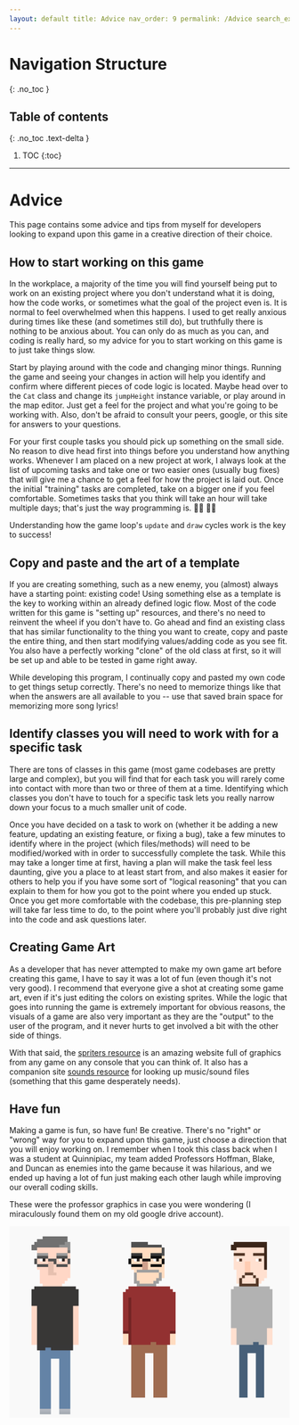 ```yaml
---
layout: default title: Advice nav_order: 9 permalink: /Advice search_exclude: true
---
```


# Navigation Structure

{: .no_toc }

## Table of contents

{: .no_toc .text-delta }

1. TOC {:toc}

---

# Advice

This page contains some advice and tips from myself for developers looking to expand upon this game in a creative direction of their choice.

## How to start working on this game

In the workplace, a majority of the time you will find yourself being put to work on an existing project where you don't understand what it is doing, how the code works, or sometimes what the goal of the project even is. It is normal to feel overwhelmed when this happens. I used to get really anxious during times like these (and sometimes still do), but truthfully there is nothing to be anxious about. You can only do as much as you can, and coding is really hard, so my advice for you to start working on this game is to just take things slow.

Start by playing around with the code and changing minor things. Running the game and seeing your changes in action will help you identify and confirm where different pieces of code logic is located. Maybe head over to the `Cat` class and change its `jumpHeight` instance variable, or play around in the map editor. Just get a feel for the project and what you're going to be working with. Also, don't be afraid to consult your peers, google, or this site for answers to your questions.

For your first couple tasks you should pick up something on the small side. No reason to dive head first into things before you understand how anything works. Whenever I am placed on a new project at work, I always look at the list of upcoming tasks and take one or two easier ones (usually bug fixes) that will give me a chance to get a feel for how the project is laid out. Once the initial "training" tasks are completed, take on a bigger one if you feel comfortable. Sometimes tasks that you think will take an hour will take multiple days; that's just the way programming is. :man_shrugging: :woman_shrugging:

Understanding how the game loop's `update` and `draw` cycles work is the key to success!

## Copy and paste and the art of a template

If you are creating something, such as a new enemy, you (almost) always have a starting point: existing code!
Using something else as a template is the key to working within an already defined logic flow. Most of the code written for this game is "setting up" resources, and there's no need to reinvent the wheel if you don't have to. Go ahead and find an existing class that has similar functionality to the thing you want to create, copy and paste the entire thing, and then start modifying values/adding code as you see fit. You also have a perfectly working "clone" of the old class at first, so it will be set up and able to be tested in game right away.

While developing this program, I continually copy and pasted my own code to get things setup correctly. There's no need to memorize things like that when the answers are all available to you -- use that saved brain space for memorizing more song lyrics!

## Identify classes you will need to work with for a specific task

There are tons of classes in this game (most game codebases are pretty large and complex), but you will find that for each task you will rarely come into contact with more than two or three of them at a time. Identifying which classes you don't have to touch for a specific task lets you really narrow down your focus to a much smaller unit of code.

Once you have decided on a task to work on (whether it be adding a new feature, updating an existing feature, or fixing a bug), take a few minutes to identify where in the project (which files/methods) will need to be modified/worked with in order to successfully complete the task. While this may take a longer time at first, having a plan will make the task feel less daunting, give you a place to at least start from, and also makes it easier for others to help you if you have some sort of "logical reasoning" that you can explain to them for how you got to the point where you ended up stuck. Once you get more comfortable with the codebase, this pre-planning step will take far less time to do, to the point where you'll probably just dive right into the code and ask questions later.

## Creating Game Art

As a developer that has never attempted to make my own game art before creating this game, I have to say it was a lot of fun (even though it's not very good). I recommend that everyone give a shot at creating some game art, even if it's just editing the colors on existing sprites. While the logic that goes into running the game is extremely important for obvious reasons, the visuals of a game are also very important as they are the "output" to the user of the program, and it never hurts to get involved a bit with the other side of things.

With that said, the [spriters resource](https://www.spriters-resource.com/) is an amazing website full of graphics from any game on any console that you can think of. It also has a companion site [sounds resource](https://www.sounds-resource.com/) for looking up music/sound files
(something that this game desperately needs).

## Have fun

Making a game is fun, so have fun! Be creative. There's no "right" or "wrong" way for you to expand upon this game, just choose a direction that you will enjoy working on. I remember when I took this class back when I was a student at Quinnipiac, my team added Professors Hoffman, Blake, and Duncan as enemies into the game because it was hilarious, and we ended up having a lot of fun just making each other laugh while improving our overall coding skills.

These were the professor graphics in case you were wondering (I miraculously found them on my old google drive account).

![judgement-professor-graphics.png](../assets/images/judgement-professor-graphics.png)